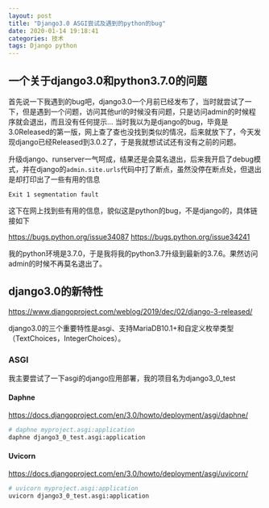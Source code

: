 ```yaml
---
layout: post
title: "Django3.0 ASGI尝试及遇到的python的bug"
date: 2020-01-14 19:18:41
categories: 技术
tags: Django python
---
```


## 一个关于django3.0和python3.7.0的问题

首先说一下我遇到的bug吧，django3.0一个月前已经发布了，当时就尝试了一下，但是遇到一个问题，访问其他url的时候没有问题，只是访问admin的时候程序就会退出，而且没有任何提示...
当时我以为是django的bug，毕竟是3.0Released的第一版，网上查了查也没找到类似的情况，后来就放下了，今天发现django已经Released到3.0.2了，于是我就想试试还有没有之前的问题。

升级django、runserver一气呵成，结果还是会莫名退出，后来我开启了debug模式，并在django的`admin.site.urls`代码中打了断点，虽然没停在断点处，但退出是却打印出了一些有用的信息

```text
Exit 1 segmentation fault
```

这下在网上找到些有用的信息，貌似这是python的bug，不是django的，具体链接如下

https://bugs.python.org/issue34087
https://bugs.python.org/issue34241

我的python环境是3.7.0，于是我将我的python3.7升级到最新的3.7.6。果然访问admin的时候不再莫名退出了。

## django3.0的新特性

https://www.djangoproject.com/weblog/2019/dec/02/django-3-released/

django3.0的三个重要特性是asgi、支持MariaDB10.1+和自定义枚举类型（TextChoices，IntegerChoices）。

### ASGI

我主要尝试了一下asgi的django应用部署，我的项目名为django3_0_test

#### Daphne

https://docs.djangoproject.com/en/3.0/howto/deployment/asgi/daphne/

```bash
# daphne myproject.asgi:application
daphne django3_0_test.asgi:application
```

#### Uvicorn

https://docs.djangoproject.com/en/3.0/howto/deployment/asgi/uvicorn/

```bash
# uvicorn myproject.asgi:application
uvicorn django3_0_test.asgi:application
```

